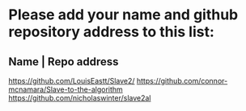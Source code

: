 # Please add your name and github repository address to this list:

## Name | Repo address

https://github.com/LouisEastt/Slave2/
https://github.com/connor-mcnamara/Slave-to-the-algorithm
https://github.com/nicholaswinter/slave2al
